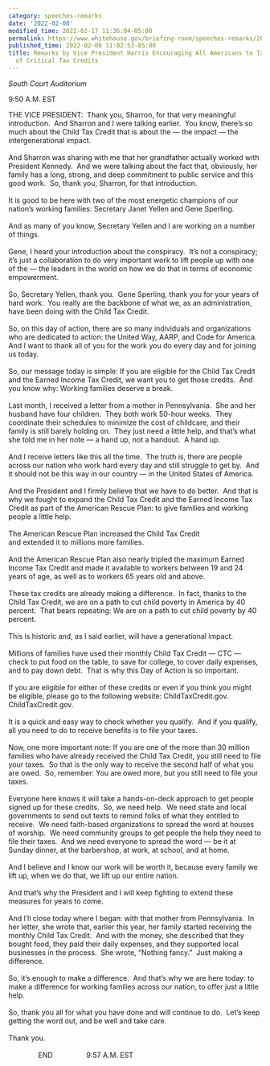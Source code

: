 ```yaml
---
category: speeches-remarks
date: '2022-02-08'
modified_time: 2022-02-17 11:36:04-05:00
permalink: https://www.whitehouse.gov/briefing-room/speeches-remarks/2022/02/08/remarks-by-vice-president-harris-encouraging-all-americans-to-take-advantage-of-critical-tax-credits/
published_time: 2022-02-08 11:02:53-05:00
title: Remarks by Vice President Harris Encouraging All Americans to Take Advantage
  of Critical Tax Credits
---
```

 
*South Court Auditorium*

9:50 A.M. EST  
  
THE VICE PRESIDENT:  Thank you, Sharron, for that very meaningful
introduction.  And Sharron and I were talking earlier.  You know,
there’s so much about the Child Tax Credit that is about the — the
impact — the intergenerational impact.   
   
And Sharron was sharing with me that her grandfather actually worked
with President Kennedy.  And we were talking about the fact that,
obviously, her family has a long, strong, and deep commitment to public
service and this good work.  So, thank you, Sharron, for that
introduction.   
   
It is good to be here with two of the most energetic champions of our
nation’s working families: Secretary Janet Yellen and Gene Sperling.   
   
And as many of you know, Secretary Yellen and I are working on a number
of things.   
   
Gene, I heard your introduction about the conspiracy.  It’s not a
conspiracy; it’s just a collaboration to do very important work to lift
people up with one of the — the leaders in the world on how we do that
in terms of economic empowerment.   
   
So, Secretary Yellen, thank you.  Gene Sperling, thank you for your
years of hard work.  You really are the backbone of what we, as an
administration, have been doing with the Child Tax Credit.   
   
So, on this day of action, there are so many individuals and
organizations who are dedicated to action: the United Way, AARP, and
Code for America.  And I want to thank all of you for the work you do
every day and for joining us today.   
   
So, our message today is simple: If you are eligible for the Child Tax
Credit and the Earned Income Tax Credit, we want you to get those
credits.  And you know why: Working families deserve a break.  
   
Last month, I received a letter from a mother in Pennsylvania.  She and
her husband have four children.  They both work 50-hour weeks.  They
coordinate their schedules to minimize the cost of childcare, and their
family is still barely holding on.  They just need a little help, and
that’s what she told me in her note — a hand up, not a handout.  A hand
up.   
   
And I receive letters like this all the time.  The truth is, there are
people across our nation who work hard every day and still struggle to
get by.  And it should not be this way in our country — in the United
States of America.  
   
And the President and I firmly believe that we have to do better.  And
that is why we fought to expand the Child Tax Credit and the Earned
Income Tax Credit as part of the American Rescue Plan: to give families
and working people a little help.   
   
The American Rescue Plan increased the Child Tax Credit  
and extended it to millions more families.  
   
And the American Rescue Plan also nearly tripled the maximum Earned
Income Tax Credit and made it available to workers between 19 and 24
years of age, as well as to workers 65 years old and above.  
   
These tax credits are already making a difference.  In fact, thanks to
the Child Tax Credit, we are on a path to cut child poverty in America
by 40 percent.  That bears repeating: We are on a path to cut child
poverty by 40 percent.  
   
This is historic and, as I said earlier, will have a generational
impact.  
   
Millions of families have used their monthly Child Tax Credit — CTC —
check to put food on the table, to save for college, to cover daily
expenses, and to pay down debt.  That is why this Day of Action is so
important.  
   
If you are eligible for either of these credits or even if you think you
might be eligible, please go to the following website:
ChildTaxCredit.gov.  ChildTaxCredit.gov.   
   
It is a quick and easy way to check whether you qualify.  And if you
qualify, all you need to do to receive benefits is to file your taxes.  
   
Now, one more important note: If you are one of the more than 30 million
families who have already received the Child Tax Credit, you still need
to file your taxes.  So that is the only way to receive the second half
of what you are owed.  So, remember: You are owed more, but you still
need to file your taxes.  
   
Everyone here knows it will take a hands-on-deck approach to get people
signed up for these credits.  So, we need help.  We need state and local
governments to send out texts to remind folks of what they entitled to
receive.  We need faith-based organizations to spread the word at houses
of worship.  We need community groups to get people the help they need
to file their taxes.  And we need everyone to spread the word — be it at
Sunday dinner, at the barbershop, at work, at school, and at home.  
   
And I believe and I know our work will be worth it, because every family
we lift up, when we do that, we lift up our entire nation.  
   
And that’s why the President and I will keep fighting to extend these
measures for years to come.  
   
And I’ll close today where I began: with that mother from Pennsylvania. 
In her letter, she wrote that, earlier this year, her family started
receiving the monthly Child Tax Credit.  And with the money, she
described that they bought food, they paid their daily expenses, and
they supported local businesses in the process.  She wrote, “Nothing
fancy.”  Just making a difference.  
   
So, it’s enough to make a difference.  And that’s why we are here today:
to make a difference for working families across our nation, to offer
just a little help.  
   
So, thank you all for what you have done and will continue to do.  Let’s
keep getting the word out, and be well and take care.   
   
Thank you.   
   
               END                 9:57 A.M. EST  
 
